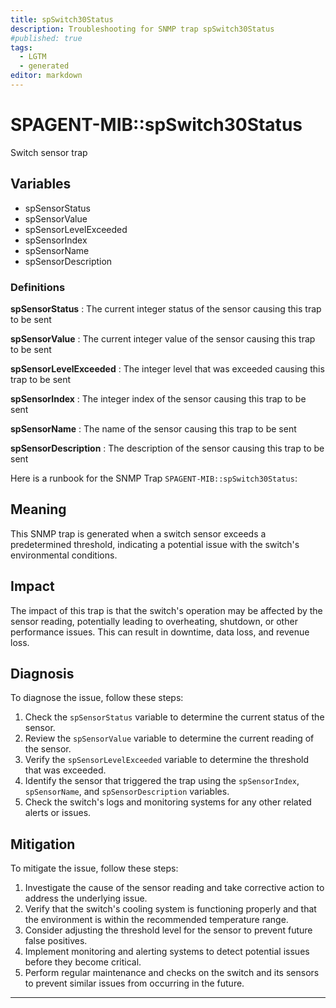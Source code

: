 ```yaml
---
title: spSwitch30Status
description: Troubleshooting for SNMP trap spSwitch30Status
#published: true
tags:
  - LGTM
  - generated
editor: markdown
---
```


# SPAGENT-MIB::spSwitch30Status 

Switch sensor trap 


## Variables


  - spSensorStatus
  - spSensorValue
  - spSensorLevelExceeded
  - spSensorIndex
  - spSensorName
  - spSensorDescription 

### Definitions 


**spSensorStatus** 
: The current integer status of the sensor causing this trap to be sent 

**spSensorValue** 
: The current integer value of the sensor causing this trap to be sent 

**spSensorLevelExceeded** 
: The integer level that was exceeded causing this trap to be sent 

**spSensorIndex** 
: The integer index of the sensor causing this trap to be sent 

**spSensorName** 
: The name of the sensor causing this trap to be sent 

**spSensorDescription** 
: The description of the sensor causing this trap to be sent 


Here is a runbook for the SNMP Trap `SPAGENT-MIB::spSwitch30Status`:

## Meaning
This SNMP trap is generated when a switch sensor exceeds a predetermined threshold, indicating a potential issue with the switch's environmental conditions.

## Impact
The impact of this trap is that the switch's operation may be affected by the sensor reading, potentially leading to overheating, shutdown, or other performance issues. This can result in downtime, data loss, and revenue loss.

## Diagnosis
To diagnose the issue, follow these steps:

1. Check the `spSensorStatus` variable to determine the current status of the sensor.
2. Review the `spSensorValue` variable to determine the current reading of the sensor.
3. Verify the `spSensorLevelExceeded` variable to determine the threshold that was exceeded.
4. Identify the sensor that triggered the trap using the `spSensorIndex`, `spSensorName`, and `spSensorDescription` variables.
5. Check the switch's logs and monitoring systems for any other related alerts or issues.

## Mitigation
To mitigate the issue, follow these steps:

1. Investigate the cause of the sensor reading and take corrective action to address the underlying issue.
2. Verify that the switch's cooling system is functioning properly and that the environment is within the recommended temperature range.
3. Consider adjusting the threshold level for the sensor to prevent future false positives.
4. Implement monitoring and alerting systems to detect potential issues before they become critical.
5. Perform regular maintenance and checks on the switch and its sensors to prevent similar issues from occurring in the future.
---




